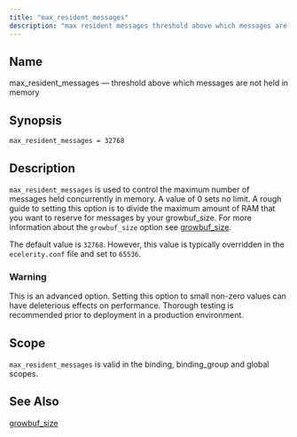 ```yaml
---
title: "max_resident_messages"
description: "max resident messages threshold above which messages are not held in memory max resident messages 32768 max resident messages is used to control the maximum number of messages held concurrently in memory A value of 0 sets no limit A rough guide to setting this option is to divide the..."
---
```


<a name="conf.ref.max_resident_messages"></a> 
## Name

max_resident_messages — threshold above which messages are not held in memory

## Synopsis

`max_resident_messages = 32768`

<a name="idp25299616"></a> 
## Description

`max_resident_messages` is used to control the maximum number of messages held concurrently in memory. A value of 0 sets no limit. A rough guide to setting this option is to divide the maximum amount of RAM that you want to reserve for messages by your growbuf_size. For more information about the `growbuf_size` option see [growbuf_size](conf.ref.growbuf_size "growbuf_size").

The default value is `32768`. However, this value is typically overridden in the `ecelerity.conf` file and set to `65536`.

### Warning

This is an advanced option. Setting this option to small non-zero values can have deleterious effects on performance. Thorough testing is recommended prior to deployment in a production environment.

<a name="idp25306144"></a> 
## Scope

`max_resident_messages` is valid in the binding, binding_group and global scopes.

<a name="idp25308432"></a> 
## See Also

[growbuf_size](conf.ref.growbuf_size "growbuf_size")